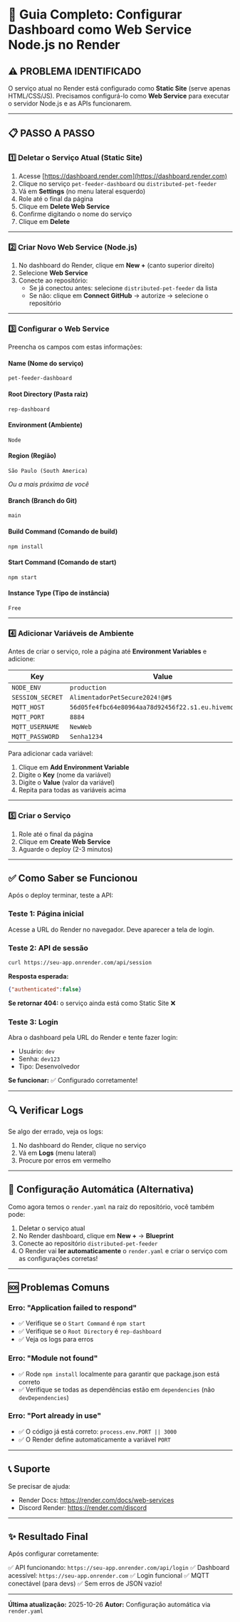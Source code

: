 # 🚀 Guia Completo: Configurar Dashboard como Web Service Node.js no Render

## ⚠️ PROBLEMA IDENTIFICADO

O serviço atual no Render está configurado como **Static Site** (serve apenas HTML/CSS/JS).
Precisamos configurá-lo como **Web Service** para executar o servidor Node.js e as APIs funcionarem.

---

## 📋 PASSO A PASSO

### 1️⃣ Deletar o Serviço Atual (Static Site)

1. Acesse [https://dashboard.render.com](https://dashboard.render.com)
2. Clique no serviço `pet-feeder-dashboard` ou `distributed-pet-feeder`
3. Vá em **Settings** (no menu lateral esquerdo)
4. Role até o final da página
5. Clique em **Delete Web Service**
6. Confirme digitando o nome do serviço
7. Clique em **Delete**

---

### 2️⃣ Criar Novo Web Service (Node.js)

1. No dashboard do Render, clique em **New +** (canto superior direito)
2. Selecione **Web Service**
3. Conecte ao repositório:
   - Se já conectou antes: selecione `distributed-pet-feeder` da lista
   - Se não: clique em **Connect GitHub** → autorize → selecione o repositório

---

### 3️⃣ Configurar o Web Service

Preencha os campos com estas informações:

#### **Name** (Nome do serviço)
```
pet-feeder-dashboard
```

#### **Root Directory** (Pasta raiz)
```
rep-dashboard
```

#### **Environment** (Ambiente)
```
Node
```

#### **Region** (Região)
```
São Paulo (South America)
```
*Ou a mais próxima de você*

#### **Branch** (Branch do Git)
```
main
```

#### **Build Command** (Comando de build)
```
npm install
```

#### **Start Command** (Comando de start)
```
npm start
```

#### **Instance Type** (Tipo de instância)
```
Free
```

---

### 4️⃣ Adicionar Variáveis de Ambiente

Antes de criar o serviço, role a página até **Environment Variables** e adicione:

| Key | Value |
|-----|-------|
| `NODE_ENV` | `production` |
| `SESSION_SECRET` | `AlimentadorPetSecure2024!@#$` |
| `MQTT_HOST` | `56d05fe4fbc64e80964aa78d92456f22.s1.eu.hivemq.cloud` |
| `MQTT_PORT` | `8884` |
| `MQTT_USERNAME` | `NewWeb` |
| `MQTT_PASSWORD` | `Senha1234` |

Para adicionar cada variável:
1. Clique em **Add Environment Variable**
2. Digite o **Key** (nome da variável)
3. Digite o **Value** (valor da variável)
4. Repita para todas as variáveis acima

---

### 5️⃣ Criar o Serviço

1. Role até o final da página
2. Clique em **Create Web Service**
3. Aguarde o deploy (2-3 minutos)

---

## ✅ Como Saber se Funcionou

Após o deploy terminar, teste a API:

### Teste 1: Página inicial
Acesse a URL do Render no navegador. Deve aparecer a tela de login.

### Teste 2: API de sessão
```bash
curl https://seu-app.onrender.com/api/session
```

**Resposta esperada:**
```json
{"authenticated":false}
```

**Se retornar 404:** o serviço ainda está como Static Site ❌

### Teste 3: Login
Abra o dashboard pela URL do Render e tente fazer login:
- Usuário: `dev`
- Senha: `dev123`
- Tipo: Desenvolvedor

**Se funcionar:** ✅ Configurado corretamente!

---

## 🔍 Verificar Logs

Se algo der errado, veja os logs:

1. No dashboard do Render, clique no serviço
2. Vá em **Logs** (menu lateral)
3. Procure por erros em vermelho

---

## 📝 Configuração Automática (Alternativa)

Como agora temos o `render.yaml` na raiz do repositório, você também pode:

1. Deletar o serviço atual
2. No Render dashboard, clique em **New +** → **Blueprint**
3. Conecte ao repositório `distributed-pet-feeder`
4. O Render vai **ler automaticamente** o `render.yaml` e criar o serviço com as configurações corretas!

---

## 🆘 Problemas Comuns

### Erro: "Application failed to respond"
- ✅ Verifique se o `Start Command` é `npm start`
- ✅ Verifique se o `Root Directory` é `rep-dashboard`
- ✅ Veja os logs para erros

### Erro: "Module not found"
- ✅ Rode `npm install` localmente para garantir que package.json está correto
- ✅ Verifique se todas as dependências estão em `dependencies` (não `devDependencies`)

### Erro: "Port already in use"
- ✅ O código já está correto: `process.env.PORT || 3000`
- ✅ O Render define automaticamente a variável `PORT`

---

## 📞 Suporte

Se precisar de ajuda:
- Render Docs: https://render.com/docs/web-services
- Discord Render: https://render.com/discord

---

## ✨ Resultado Final

Após configurar corretamente:

✅ API funcionando: `https://seu-app.onrender.com/api/login`
✅ Dashboard acessível: `https://seu-app.onrender.com`
✅ Login funcional
✅ MQTT conectável (para devs)
✅ Sem erros de JSON vazio!

---

**Última atualização:** 2025-10-26
**Autor:** Configuração automática via `render.yaml`
